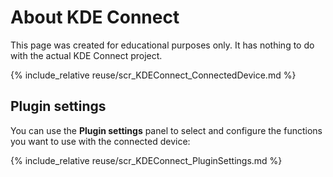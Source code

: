 # About KDE Connect

This page was created for educational purposes only. It has nothing to do with the actual KDE Connect project.

{% include_relative reuse/scr_KDEConnect_ConnectedDevice.md %}

## Plugin settings

You can use the **Plugin settings** panel to select and configure the functions you want to use with the connected device:

{% include_relative reuse/scr_KDEConnect_PluginSettings.md %}